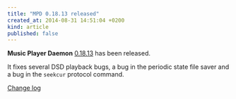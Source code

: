 ```yaml
---
title: "MPD 0.18.13 released"
created_at: 2014-08-31 14:51:04 +0200
kind: article
published: false
---
```


**Music Player Daemon** [0.18.13](/download/mpd/0.18/mpd-0.18.13.tar.xz)
has been released.

It fixes several DSD playback bugs, a bug in the periodic state file
saver and a bug in the `seekcur` protocol command.

[Change log](https://raw.githubusercontent.com/MusicPlayerDaemon/MPD/v0.18.13/NEWS)
